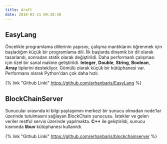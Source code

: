 ```yaml
---
title: draft
date: 2018-03-21 09:30:58
---
```


## EasyLang
Öncelikle programlama dillerinin yapısını, çalışma mantıklarını öğrenmek için başladığım küçük bir programlama dili. İlk başlarda dinamik bir dil olarak tasarlandı, sonradan statik olarak değiştirildi. Daha performanlı çalışması için özel bir sanal makine geliştirildi. **Integer**,  **Double**, **String**, **Boolean**, **Array** tiplerini destekliyor. Gömülü olarak küçük bir kütüphanesi var. Performans olarak Python'dan çok daha hızlı.

{% link "Github Linki" https://github.com/erhanbaris/EasyLang %}

## BlockChainServer
Sunucular arasında ki bilgi paylaşımını merkezi bir sunucu olmadan node'lar üzerinde tutulmasını sağlayan BlockChain sunucusu. İstekler ve gelen veriler restful servis üzerinde yapılmakta. **C++** ile geliştirildi, sunucu kısmında **libuv** kütüphanesi kullanıldı.

{% link "Github Linki" https://github.com/erhanbaris/blockchainserver %}
